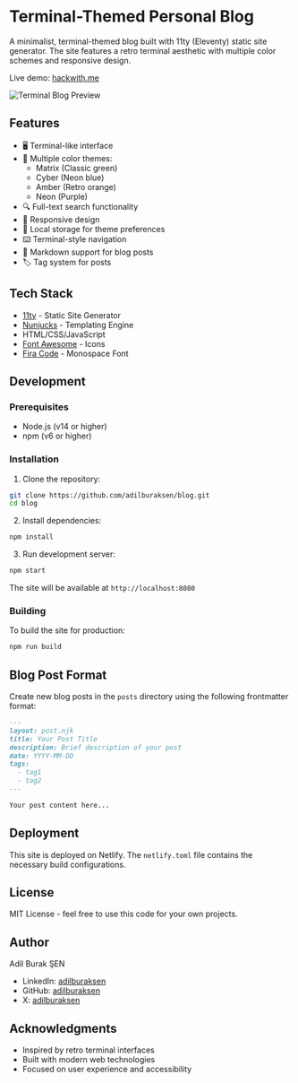 # Terminal-Themed Personal Blog

A minimalist, terminal-themed blog built with 11ty (Eleventy) static site generator. The site features a retro terminal aesthetic with multiple color schemes and responsive design.

Live demo: [hackwith.me](https://hackwith.me)

![Terminal Blog Preview](preview.png)

## Features

- 🖥️ Terminal-like interface
- 🎨 Multiple color themes:
  - Matrix (Classic green)
  - Cyber (Neon blue)
  - Amber (Retro orange)
  - Neon (Purple)
- 🔍 Full-text search functionality
- 📱 Responsive design
- 💾 Local storage for theme preferences
- ⌨️ Terminal-style navigation
- 📝 Markdown support for blog posts
- 🏷️ Tag system for posts

## Tech Stack

- [11ty](https://www.11ty.dev/) - Static Site Generator
- [Nunjucks](https://mozilla.github.io/nunjucks/) - Templating Engine
- HTML/CSS/JavaScript
- [Font Awesome](https://fontawesome.com/) - Icons
- [Fira Code](https://github.com/tonsky/FiraCode) - Monospace Font

## Development

### Prerequisites

- Node.js (v14 or higher)
- npm (v6 or higher)

### Installation

1. Clone the repository:
```bash
git clone https://github.com/adilburaksen/blog.git
cd blog
```

2. Install dependencies:
```bash
npm install
```

3. Run development server:
```bash
npm start
```

The site will be available at `http://localhost:8080`

### Building

To build the site for production:

```bash
npm run build
```

## Blog Post Format

Create new blog posts in the `posts` directory using the following frontmatter format:

```markdown
---
layout: post.njk
title: Your Post Title
description: Brief description of your post
date: YYYY-MM-DD
tags:
  - tag1
  - tag2
---

Your post content here...
```

## Deployment

This site is deployed on Netlify. The `netlify.toml` file contains the necessary build configurations.

## License

MIT License - feel free to use this code for your own projects.

## Author

Adil Burak ŞEN
- LinkedIn: [adilburaksen](https://linkedin.com/in/adilburaksen)
- GitHub: [adilburaksen](https://github.com/adilburaksen)
- X: [adilburaksen](https://x.com/adilburaksen)

## Acknowledgments

- Inspired by retro terminal interfaces
- Built with modern web technologies
- Focused on user experience and accessibility 